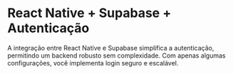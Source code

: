 # React Native + Supabase + Autenticação

A integração entre React Native e Supabase simplifica a autenticação, permitindo um backend robusto sem complexidade. Com apenas algumas configurações, você implementa login seguro e escalável.
